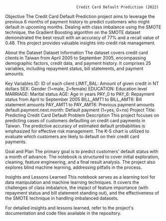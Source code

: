 
                                    Credit Card Default Prediction (2022)
Objective
The Credit Card Default Prediction project aims to leverage the previous 6 months of payment history to predict customers who might default in upcoming months. Dealing with class imbalance using the SMOTE technique, the Gradient Boosting algorithm on the SMOTE dataset demonstrated the best result with an accuracy of 77% and a recall value of 0.48. This project provides valuable insights into credit risk management.

About the Dataset
Dataset Information
The dataset covers credit card clients in Taiwan from April 2005 to September 2005, encompassing demographic factors, credit data, and payment history. It comprises 25 variables, including repayment status, bill statements, and payment amounts.

Key Variables
ID: ID of each client
LIMIT_BAL: Amount of given credit in NT dollars
SEX: Gender (1=male, 2=female)
EDUCATION: Education level
MARRIAGE: Marital status
AGE: Age in years
PAY_0 to PAY_6: Repayment status from April to September 2005
BILL_AMT1 to BILL_AMT6: Bill statement amounts
PAY_AMT1 to PAY_AMT6: Previous payment amounts
default.payment.next.month: Default payment (1=yes, 0=no)
Project Title: Predicting Credit Card Default
Problem Description
This project focuses on predicting cases of customers defaulting on credit card payments in Taiwan. The predictive accuracy of estimated default probabilities is emphasized for effective risk management. The K-S chart is utilized to evaluate which customers are likely to default on their credit card payments.

Goal and Plan
The primary goal is to predict customers' default status with a month of advance. The notebook is structured to cover initial exploration, cleaning, feature engineering, and a final result analysis. The project also explores blind machine learning, addressing pitfalls in the process.

Insights and Lessons Learned
This notebook serves as a learning tool for data manipulation and machine learning techniques. It covers the challenges of class imbalance, the impact of feature importance (with repayment status and bill statement standing out), and the effectiveness of the SMOTE technique in handling imbalanced datasets.

For detailed insights and lessons learned, refer to the project's documentation and code files available in the repository.
